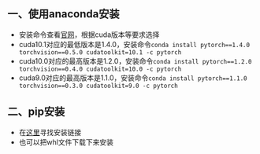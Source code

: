 ## 一、使用anaconda安装
- 安装命令查看[官网](https://pytorch.org/get-started/previous-versions/)，根据cuda版本等要求选择
- cuda10.1对应的最低版本是1.4.0，安装命令`conda install pytorch==1.4.0 torchvision==0.5.0 cudatoolkit=10.1 -c pytorch`
- cuda10.0对应的最高版本是1.2.0，安装命令`conda install pytorch==1.2.0 torchvision==0.4.0 cudatoolkit=10.0 -c pytorch`
- cuda9.0对应的最高版本是1.1.0，安装命令`conda install pytorch==1.1.0 torchvision==0.3.0 cudatoolkit=9.0 -c pytorch`
## 二、pip安装
- 在[这里](https://download.pytorch.org/whl)寻找安装链接
- 也可以把whl文件下载下来安装
